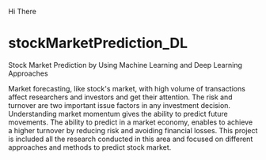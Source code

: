 Hi There

# stockMarketPrediction_DL
Stock Market Prediction by Using Machine Learning and Deep Learning Approaches

Market forecasting, like stock's market, with high volume of transactions affect researchers and investors and get their attention. The risk and turnover are two important issue factors in any investment decision. Understanding market momentum gives the ability to predict future movements. The ability to predict in a market economy, enables to achieve a higher turnover by reducing risk and avoiding financial losses.
This project is included all the research conducted in this area and focused on different approaches and methods to predict stock market.
